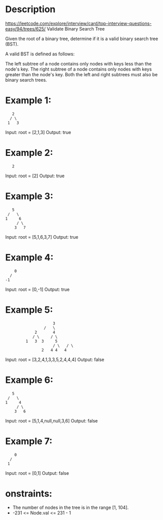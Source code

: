 # Description
  https://leetcode.com/explore/interview/card/top-interview-questions-easy/94/trees/625/
  Validate Binary Search Tree

  Given the root of a binary tree, determine if it is a valid binary search tree (BST).

  A valid BST is defined as follows:

  The left subtree of a node contains only nodes with keys less than the node's key.
  The right subtree of a node contains only nodes with keys greater than the node's key.
  Both the left and right subtrees must also be binary search trees.

# Example 1:
       2
      / \
     1   3
Input: root = [2,1,3]
Output: true

# Example 2:
       2
Input: root = [2]
Output: true
 
# Example 3:
       5
     /   \
    1     6
         / \
        3   7
Input: root = [5,1,6,3,7]
Output: true
 
# Example 4:
        0
      /
    -1
Input: root = [0,-1]
Output: true

# Example 5:
						 3
					 /   \
				 2       4
				/ \     / \
			 1   3  3     5
						 / \   / \
				    2   4 4   4
Input: root = [3,2,4,1,3,3,5,2,4,4,4]
Output: false

# Example 6:
       5
     /   \
    1     4
         / \
        3   6
Input: root = [5,1,4,null,null,3,6]
Output: false

# Example 7:
        0
      /
     1
Input: root = [0,1]
Output: false

# onstraints:
  - The number of nodes in the tree is in the range [1, 104].
  - -231 <= Node.val <= 231 - 1


